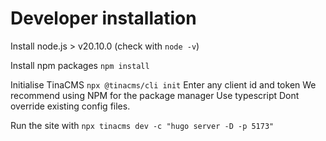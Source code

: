 # Developer installation
Install node.js > v20.10.0 
(check with `node -v`)

Install npm packages
`npm install`

Initialise TinaCMS
`npx @tinacms/cli init`
Enter any client id and token
We recommend using NPM for the package manager
Use typescript
Dont override existing config files.

Run the site with 
`npx tinacms dev -c "hugo server -D -p 5173"`
